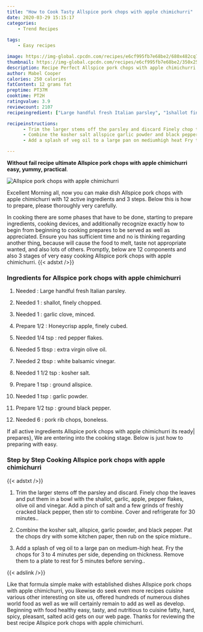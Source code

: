 ```yaml
---
title: "How to Cook Tasty Allspice pork chops with apple chimichurri"
date: 2020-03-29 15:15:17
categories:
    - Trend Recipes
    
tags:
    - Easy recipes

image: https://img-global.cpcdn.com/recipes/e6cf995fb7e68be2/680x482cq70/allspice-pork-chops-with-apple-chimichurri-recipe-main-photo.jpg
thumbnail: https://img-global.cpcdn.com/recipes/e6cf995fb7e68be2/350x250cq70/allspice-pork-chops-with-apple-chimichurri-recipe-main-photo.jpg
description: Recipe Perfect Allspice pork chops with apple chimichurri with 12 ingredients and 3 stages of easy cooking.
author: Mabel Cooper
calories: 250 calories
fatContent: 12 grams fat
preptime: PT37M
cooktime: PT2H
ratingvalue: 3.9
reviewcount: 2107
recipeingredient: ["Large handful fresh Italian parsley", "1shallot finely chopped", "1garlic clove minced", "1/2Honeycrisp apple finely cubed", "1/4 tspred pepper flakes", "5 tbspextra virgin olive oil", "2 tbspwhite balsamic vinegar", "1 1/2 tspkosher salt", "1 tspground allspice", "1 tspgarlic powder", "1/2 tspground black pepper", "6pork rib chops boneless"]

recipeinstructions: 
      - Trim the larger stems off the parsley and discard Finely chop the leaves and put them in a bowl with the shallot garlic apple pepper flakes olive oil and vinegar Add a pinch of salt and a few grinds of freshly cracked black pepper then stir to combine Cover and refrigerate for 30 minutes 
      - Combine the kosher salt allspice garlic powder and black pepper Pat the chops dry with some kitchen paper then rub on the spice mixture 
      - Add a splash of veg oil to a large pan on mediumhigh heat Fry the chops for 3 to 4 minutes per side depending on thickness Remove them to a plate to rest for 5 minutes before serving

---
```




**Without fail recipe ultimate Allspice pork chops with apple chimichurri easy, yummy, practical**. 


![Allspice pork chops with apple chimichurri](https://img-global.cpcdn.com/recipes/e6cf995fb7e68be2/680x482cq70/allspice-pork-chops-with-apple-chimichurri-recipe-main-photo.jpg "Allspice pork chops with apple chimichurri")




Excellent Morning all, now you can make dish Allspice pork chops with apple chimichurri with 12 active ingredients and 3 steps. Below this is how to prepare, please thoroughly very carefully.

In cooking there are some phases that have to be done, starting to prepare ingredients, cooking devices, and additionally recognize exactly how to begin from beginning to cooking prepares to be served as well as appreciated. Ensure you has sufficient time and no is thinking regarding another thing, because will cause the food to melt, taste not appropriate wanted, and also lots of others. Promptly, below are 12 components and also 3 stages of very easy cooking Allspice pork chops with apple chimichurri.
{{< adstxt />}}

### Ingredients for Allspice pork chops with apple chimichurri


1. Needed  : Large handful fresh Italian parsley.

1. Needed 1 : shallot, finely chopped.

1. Needed 1 : garlic clove, minced.

1. Prepare 1/2 : Honeycrisp apple, finely cubed.

1. Needed 1/4 tsp : red pepper flakes.

1. Needed 5 tbsp : extra virgin olive oil.

1. Needed 2 tbsp : white balsamic vinegar.

1. Needed 1 1/2 tsp : kosher salt.

1. Prepare 1 tsp : ground allspice.

1. Needed 1 tsp : garlic powder.

1. Prepare 1/2 tsp : ground black pepper.

1. Needed 6 : pork rib chops, boneless.



If all active ingredients Allspice pork chops with apple chimichurri its ready| prepares}, We are entering into the cooking stage. Below is just how to preparing with easy.

### Step by Step Cooking Allspice pork chops with apple chimichurri

{{< adstxt />}}


1. Trim the larger stems off the parsley and discard. Finely chop the leaves and put them in a bowl with the shallot, garlic, apple, pepper flakes, olive oil and vinegar. Add a pinch of salt and a few grinds of freshly cracked black pepper, then stir to combine. Cover and refrigerate for 30 minutes..



1. Combine the kosher salt, allspice, garlic powder, and black pepper. Pat the chops dry with some kitchen paper, then rub on the spice mixture..



1. Add a splash of veg oil to a large pan on medium-high heat. Fry the chops for 3 to 4 minutes per side, depending on thickness. Remove them to a plate to rest for 5 minutes before serving..





{{< adslink />}}

Like that formula simple make with established dishes Allspice pork chops with apple chimichurri, you likewise do seek even more recipes cuisine various other interesting on site us, offered hundreds of numerous dishes world food as well as we will certainly remain to add as well as develop. Beginning with food healthy easy, tasty, and nutritious to cuisine fatty, hard, spicy, pleasant, salted acid gets on our web page. Thanks for reviewing the best recipe Allspice pork chops with apple chimichurri.
